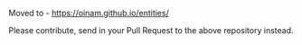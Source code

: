 Moved to - https://oinam.github.io/entities/

Please contribute, send in your Pull Request to the above repository instead.
